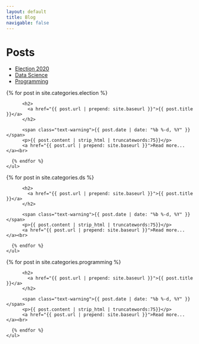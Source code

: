 ```yaml
---
layout: default
title: Blog
navigable: false
---
```


<!-- This page is deprecated and no longer navigable. It should be sunset soon -->

# Posts


<ul class="nav nav-tabs">

  <li class="nav active"><a data-toggle="tab" href="#election">Election 2020</a></li>

  <li class="nav"><a data-toggle="tab" href="#ds">Data Science</a></li>

  <li class="nav"><a data-toggle="tab" href="#programming">Programming</a></li>
</ul>

<div class="tab-content">

  <div class="tab-pane fade in active" id="election">
        <ul style="padding-left:0px;">
      {% for post in site.categories.election %}

          <h2>
            <a href="{{ post.url | prepend: site.baseurl }}">{{ post.title }}</a>
          </h2>

          <span class="text-warning">{{ post.date | date: "%b %-d, %Y" }}</span>
          <p>{{ post.content | strip_html | truncatewords:75}}</p>
          <a href="{{ post.url | prepend: site.baseurl }}">Read more...</a><br>

      {% endfor %}
    </ul>
  </div>

  <div class="tab-pane fade" id="ds">
        <ul style="padding-left:0px;">
      {% for post in site.categories.ds %}

          <h2>
            <a href="{{ post.url | prepend: site.baseurl }}">{{ post.title }}</a>
          </h2>

          <span class="text-warning">{{ post.date | date: "%b %-d, %Y" }}</span>
          <p>{{ post.content | strip_html | truncatewords:75}}</p>
          <a href="{{ post.url | prepend: site.baseurl }}">Read more...</a><br>

      {% endfor %}
    </ul>
  </div>

  <div class="tab-pane fade" id="programming">
            <ul style="padding-left:0px;">
      {% for post in site.categories.programming %}

          <h2>
            <a href="{{ post.url | prepend: site.baseurl }}">{{ post.title }}</a>
          </h2>

          <span class="text-warning">{{ post.date | date: "%b %-d, %Y" }}</span>
          <p>{{ post.content | strip_html | truncatewords:75}}</p>
          <a href="{{ post.url | prepend: site.baseurl }}">Read more...</a><br>

      {% endfor %}
    </ul>
  </div>

</div>
